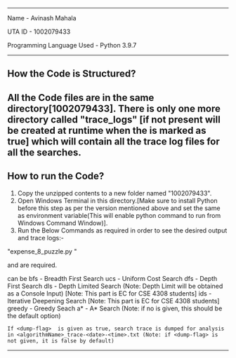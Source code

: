 ---------------------------------------------------
Name     					- Avinash Mahala

UTA ID   					- 1002079433

Programming Language Used	- Python 3.9.7

---------------------------------------------------
How the Code is Structured?
---------------------------------------------------
All the Code files are in the same directory[1002079433].
There is only one more directory called "trace_logs"
[if not present will be created at runtime when the 
<dump-flag> is marked as true] which 
will contain all the trace log files for all the searches.
---------------------------------------------------


How to run the Code?
------------------------------------------------------------------------------------------------------
1. Copy the unzipped contents to a new folder named "1002079433".
2. Open Windows Terminal in this directory.[Make sure to install 
	Python before this step as per the version mentioned above and set the same as 
	environment variable(This will enable python command to run from Windows Command Window)].
3. Run the Below Commands as required in order to see the desired output and trace logs:-

"expense_8_puzzle.py <start-file> <goal-file> <method> <dump-flag>"

<start-file> and <goal-file> are required.

 <method> can be
	bfs - Breadth First Search
	ucs - Uniform Cost Search
	dfs - Depth First Search
	dls - Depth Limited Search (Note: Depth Limit will be obtained as a Console Input) [Note: This part is EC for CSE 4308 students]
	ids - Iterative Deepening Search [Note: This part is EC for CSE 4308 students]
	greedy - Greedy Seach
	a* - A* Search (Note: if no <method> is given, this should be the default option)
	
	If <dump-flag>  is given as true, search trace is dumped for analysis in <algorithmName>_trace-<date>-<time>.txt (Note: if <dump-flag> is not given, it is false by default)
------------------------------------------------------------------------------------------------------
